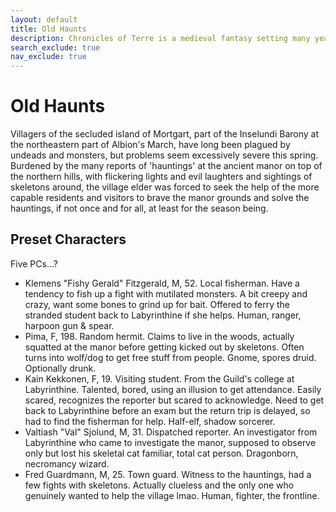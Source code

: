 ```yaml
---
layout: default
title: Old Haunts
description: Chronicles of Terre is a medieval fantasy setting many years in the writing.
search_exclude: true
nav_exclude: true
---
```


# Old Haunts

Villagers of the secluded island of Mortgart, part of the Inselundi Barony at the northeastern part of Albion's March, have long been plagued by undeads and monsters, but problems seem excessively severe this spring. Burdened by the many reports of 'hauntings' at the ancient manor on top of the northern hills, with flickering lights and evil laughters and sightings of skeletons around, the village elder was forced to seek the help of the more capable residents and visitors to brave the manor grounds and solve the hauntings, if not once and for all, at least for the season being.

## Preset Characters

Five PCs...?

- Klemens "Fishy Gerald" Fitzgerald, M, 52. Local fisherman. Have a tendency to fish up a fight with mutilated monsters. A bit creepy and crazy, want some bones to grind up for bait. Offered to ferry the stranded student back to Labyrinthine if she helps. Human, ranger, harpoon gun & spear.
- Pima, F, 198. Random hermit. Claims to live in the woods, actually squatted at the manor before getting kicked out by skeletons. Often turns into wolf/dog to get free stuff from people. Gnome, spores druid. Optionally drunk.
- Kain Kekkonen, F, 19. Visiting student. From the Guild's college at Labyrinthine. Talented, bored, using an illusion to get attendance. Easily scared, recognizes the reporter but scared to acknowledge. Need to get back to Labyrinthine before an exam but the return trip is delayed, so had to find the fisherman for help. Half-elf, shadow sorcerer.
- Valtiash "Val" Sjolund, M, 31. Dispatched reporter. An investigator from Labyrinthine who came to investigate the manor, supposed to observe only but lost his skeletal cat familiar, total cat person. Dragonborn, necromancy wizard.
- Fred Guardmann, M, 25. Town guard. Witness to the hauntings, had a few fights with skeletons. Actually clueless and the only one who genuinely wanted to help the village lmao. Human, fighter, the frontline.